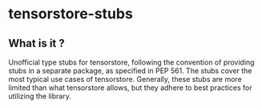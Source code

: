 # tensorstore-stubs
## What is it ?
Unofficial type stubs for tensorstore, following the convention of providing stubs in a separate package, as specified in PEP 561.
The stubs cover the most typical use cases of tensorstore.
Generally, these stubs are more limited than what tensorstore allows, but they adhere to best practices for utilizing the library.


